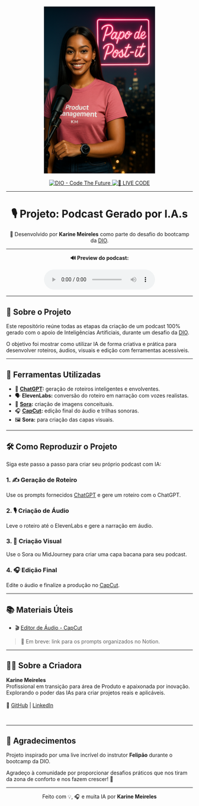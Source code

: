 <p align="center">
  <img src="./assets/Apresentadora.png" width="300" />
</p>

<p align="center">
  <a href="https://dio.me/">
    <img src="https://img.shields.io/badge/DIO-Code_The_Future-28DA77?logo=youtube" alt="DIO - Code The Future">
  </a>
  <a href="https://dio.me/">
    <img src="https://img.shields.io/badge/🔴_LIVE_CODE-FF5E72" alt="🔴 LIVE CODE">
  </a>
</p>

---

<h1 align="center">🎙️ Projeto: Podcast Gerado por I.A.s</h1>

<p align="center">
  🚀 Desenvolvido por <strong>Karine Meireles</strong> como parte do desafio do bootcamp da <a href="https://dio.me/">DIO</a>.
</p>

---

<div align="center">
  <strong>🔊 Preview do podcast:</strong><br/><br/>
  <audio src="output/podcast_editado_1.0.mp3" controls title="Podcast editado"></audio>
</div>

---

## 🧠 Sobre o Projeto

Este repositório reúne todas as etapas da criação de um podcast 100% gerado com o apoio de Inteligências Artificiais, durante um desafio da [DIO](https://dio.me/).  

O objetivo foi mostrar como utilizar IA de forma criativa e prática para desenvolver roteiros, áudios, visuais e edição com ferramentas acessíveis.

---

## 🔧 Ferramentas Utilizadas

- 🤖 **[ChatGPT](https://chat.openai.com/):** geração de roteiros inteligentes e envolventes.  
- 🗣️ **ElevenLabs:** conversão do roteiro em narração com vozes realistas.  
- 🎨 **[Sora](https://sora.chatgpt.com/):** criação de imagens conceituais.  
- 🎧 **[CapCut](https://www.capcut.com/pt-br/):** edição final do áudio e trilhas sonoras.  
- 🖼️ **Sora:** para criação das capas visuais.

---

## 🛠️ Como Reproduzir o Projeto

Siga este passo a passo para criar seu próprio podcast com IA:

### 1. ✍️ Geração de Roteiro  
Use os prompts fornecidos [ChatGPT](KarineMeireles/prompts-for-podcast-generate-by-ia/src/prompts/chatgpt.md) e gere um roteiro com o ChatGPT.

### 2. 🎙️ Criação de Áudio  
Leve o roteiro até o ElevenLabs e gere a narração em áudio.

### 3. 🎨 Criação Visual  
Use o Sora ou MidJourney para criar uma capa bacana para seu podcast.

### 4. 🎧 Edição Final  
Edite o áudio e finalize a produção no [CapCut](https://www.capcut.com/editor).

---

## 📚 Materiais Úteis

- 🎬 [Editor de Áudio - CapCut](https://www.capcut.com/editor?from_page=landing_page&__action_from=picture_V%C3%ADdeos%20profissionais%20em%20minutos,%20n%C3%A3o%20em%20horas.)

> 🔗 Em breve: link para os prompts organizados no Notion.

---

## 👩‍💻 Sobre a Criadora

<div align="left">

  <p>
    <strong>Karine Meireles</strong><br/>
    Profissional em transição para área de Produto e apaixonada por inovação.<br/>
    Explorando o poder das IAs para criar projetos reais e aplicáveis.  
    <br/><br/>
    🔗 <a href="https://github.com/karinemeireles">GitHub</a> |
    <a href="https://www.linkedin.com/in/karinelameireles">LinkedIn</a>
  </p>
</div>

<br clear="left" />

---

## 🙌 Agradecimentos

Projeto inspirado por uma live incrível do instrutor **Felipão** durante o bootcamp da DIO.

Agradeço à comunidade por proporcionar desafios práticos que nos tiram da zona de conforto e nos fazem crescer! 💜

---

<p align="center">
  Feito com 💡, 🎧 e muita IA por <strong>Karine Meireles</strong>
</p>
